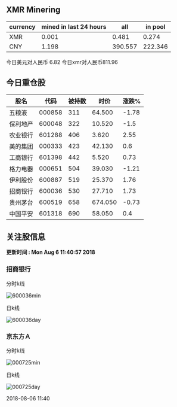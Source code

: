 ## XMR Minering

|currency|mined in last 24 hours|all|in pool|
|---|---|---|---|
|XMR|0.001|0.481|0.274|
|CNY|1.198|390.557|222.346|

今日美元对人民币 6.82	今日xmr对人民币811.96


## 今日重仓股 

|股名|代码|被持数|时价|涨跌%|
|---|---|---|---|---|
|五粮液|000858|311|64.500|-1.78|
|保利地产|600048|322|10.520|-1.5|
|农业银行|601288|406|3.620|2.55|
|美的集团|000333|423|42.130|0.6|
|工商银行|601398|442|5.520|0.73|
|格力电器|000651|504|39.030|-1.21|
|伊利股份|600887|519|25.370|1.76|
|招商银行|600036|530|27.710|1.73|
|贵州茅台|600519|658|674.050|-0.73|
|中国平安|601318|690|58.050|0.4|

## 关注股信息
**更新时间 : Mon Aug  6 11:40:57 2018**
### 招商银行 
分时k线

![600036min](http://image.sinajs.cn/newchart/min/n/sh600036.gif)

日k线

![600036day](http://image.sinajs.cn/newchart/daily/n/sh600036.gif)

### 京东方Ａ 
分时k线

![000725min](http://image.sinajs.cn/newchart/min/n/sz000725.gif)

日k线

![000725day](http://image.sinajs.cn/newchart/daily/n/sz000725.gif)

2018-08-06 11:40